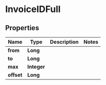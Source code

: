 
# InvoiceIDFull

## Properties
Name | Type | Description | Notes
------------ | ------------- | ------------- | -------------
**from** | **Long** |  | 
**to** | **Long** |  | 
**max** | **Integer** |  | 
**offset** | **Long** |  | 



